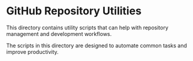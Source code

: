 # GitHub Repository Utilities

This directory contains utility scripts that can help with repository management and development workflows.

The scripts in this directory are designed to automate common tasks and improve productivity.